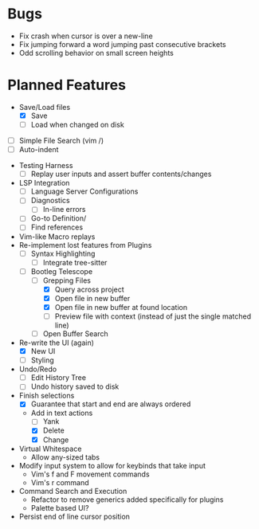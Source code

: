 # Bugs
- Fix crash when cursor is over a new-line
- Fix jumping forward a word jumping past consecutive brackets
- Odd scrolling behavior on small screen heights

# Planned Features
- Save/Load files
    - [x] Save
    - [ ] Load when changed on disk
- [ ] Simple File Search (vim /)
- [ ] Auto-indent
- Testing Harness
    - [ ] Replay user inputs and assert buffer contents/changes
- LSP Integration
    - [ ] Language Server Configurations
    - [ ] Diagnostics
        - [ ] In-line errors
    - [ ] Go-to Definition/
    - [ ] Find references
- Vim-like Macro replays
- Re-implement lost features from Plugins
    - [ ] Syntax Highlighting
        - [ ] Integrate tree-sitter
    - [ ] Bootleg Telescope
        - [ ] Grepping Files
            - [x] Query across project
            - [x] Open file in new buffer
            - [x] Open file in new buffer at found location
            - [ ] Preview file with context (instead of just the single matched line)
        - [ ] Open Buffer Search
- Re-write the UI (again)
    - [x] New UI
    - [ ] Styling
- Undo/Redo
    - [ ] Edit History Tree
    - [ ] Undo history saved to disk
- Finish selections
    - [x] Guarantee that start and end are always ordered
    - Add in text actions
        - [ ] Yank
        - [x] Delete
        - [x] Change
- Virtual Whitespace
    - Allow any-sized tabs
- Modify input system to allow for keybinds that take input
    - Vim's f and F movement commands
    - Vim's r command
- Command Search and Execution
    - Refactor to remove generics added specifically for plugins
    - Palette based UI?
- Persist end of line cursor position